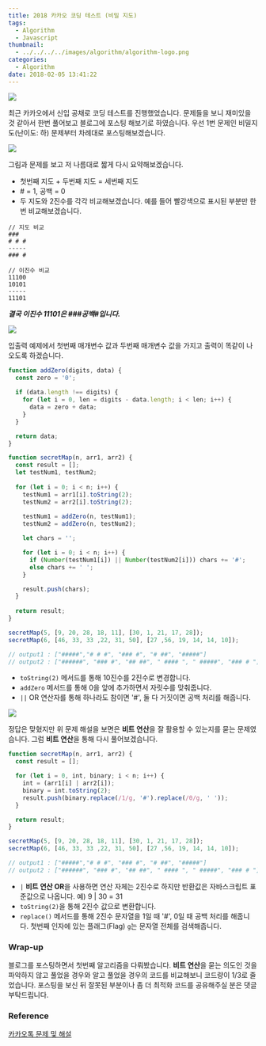 ```yaml
---
title: 2018 카카오 코딩 테스트 (비밀 지도)
tags:
  - Algorithm
  - Javascript
thumbnail:
  - ../../../../images/algorithm/algorithm-logo.png
categories:
  - Algorithm
date: 2018-02-05 13:41:22
---
```




![](../../../../images/algorithm/algorithm-logo.png)

최근 카카오에서 신입 공채로 코딩 테스트를 진행했었습니다. 문제들을 보니 재미있을 것 같아서 한번 풀어보고 블로그에 포스팅 해보기로 하였습니다.
우선 1번 문제인 비밀지도(난이도: 하) 문제부터 차례대로 포스팅해보겠습니다.

![](../../../../images/algorithm/2018-kakao-blind-recruitment-round-1-1-01.png)

그림과 문제를 보고 저 나름대로 짧게 다시 요약해보겠습니다.

* 첫번째 지도 + 두번째 지도 = 세번째 지도
* \# = 1, 공백 = 0
* 두 지도와 2진수를 각각 비교해보겠습니다. 예를 들어 빨강색으로 표시된 부분만 한 번 비교해보겠습니다.

``` plain
// 지도 비교
###
# # #
-----
### #

// 이진수 비교
11100
10101
-----
11101
```

***결국 이진수 11101은 ###공백#입니다.***

![](../../../../images/algorithm/2018-kakao-blind-recruitment-round-1-1-02.png)

입출력 예제에서 첫번째 매개변수 값과 두번째 매개변수 값을 가지고 출력이 똑같이 나오도록 하겠습니다.

```js
function addZero(digits, data) {
  const zero = '0';
  
  if (data.length !== digits) {
    for (let i = 0, len = digits - data.length; i < len; i++) {
      data = zero + data;
    }
  }

  return data;
}

function secretMap(n, arr1, arr2) {
  const result = [];
  let testNum1, testNum2;
  
  for (let i = 0; i < n; i++) {
    testNum1 = arr1[i].toString(2);
    testNum2 = arr2[i].toString(2);
    
    testNum1 = addZero(n, testNum1);
    testNum2 = addZero(n, testNum2);

    let chars = '';

    for (let i = 0; i < n; i++) {
      if (Number(testNum1[i]) || Number(testNum2[i])) chars += '#';
      else chars += ' ';
    }

    result.push(chars);
  }
  
  return result;
}

secretMap(5, [9, 20, 28, 18, 11], [30, 1, 21, 17, 28]);
secretMap(6, [46, 33, 33 ,22, 31, 50], [27 ,56, 19, 14, 14, 10]);

// output1 : ["#####","# # #", "### #", "# ##", "#####"]
// output2 : ["######", "### #", "## ##", " #### ", " #####", "### # "]
```

* <code>toString(2)</code> 메서드를 통해 10진수를 2진수로 변경합니다.
* <code>addZero</code> 메서드를 통해 0을 앞에 추가하면서 자릿수를 맞춰줍니다.
* <code>||</code> OR 연산자를 통해 하나라도 참이면 '#', 둘 다 거짓이면 공백 처리를 해줍니다.

![](../../../../images/algorithm/2018-kakao-blind-recruitment-round-1-1-03.png)

정답은 맞혔지만 위 문제 해설을 보면은 **비트 연산**을 잘 활용할 수 있는지를 묻는 문제였습니다. 그럼 **비트 연산**을 통해 다시 풀어보겠습니다.

``` js
function secretMap(n, arr1, arr2) {
  const result = [];

  for (let i = 0, int, binary; i < n; i++) {
    int = (arr1[i] | arr2[i]);
    binary = int.toString(2);
    result.push(binary.replace(/1/g, '#').replace(/0/g, ' '));
  }

  return result;
}

secretMap(5, [9, 20, 28, 18, 11], [30, 1, 21, 17, 28]);
secretMap(6, [46, 33, 33 ,22, 31, 50], [27 ,56, 19, 14, 14, 10]);

// output1 : ["#####","# # #", "### #", "# ##", "#####"]
// output2 : ["######", "### #", "## ##", " #### ", " #####", "### # "]
```

* <code>|</code> **비트 연산 OR**을 사용하면 연산 자체는 2진수로 하지만 반환값은 자바스크립트 표준값으로 나옵니다.
예) 9 | 30 = 31
* <code>toString(2)</code>을 통해 2진수 값으로 변환합니다.
* <code>replace()</code> 메서드를 통해 2진수 문자열을 1일 때 '#', 0일 때 공백 처리를 해줍니다. 첫번째 인자에 있는 플래그(Flag) <code>g</code>는 문자열 전체를 검색해줍니다.

### Wrap-up

블로그를 포스팅하면서 첫번째 알고리즘을 다뤄봤습니다. **비트 연산**을 묻는 의도인 것을 파악하지 않고 풀었을 경우와 알고 풀었을 경우의 코드를 비교해보니 코드량이 1/3로 줄었습니다. 포스팅을 보신 뒤 잘못된 부분이나 좀 더 최적화 코드를 공유해주실 분은 댓글 부탁드립니다.

### Reference

[카카오톡 문제 및 해설](http://tech.kakao.com/2017/09/27/kakao-blind-recruitment-round-1/)